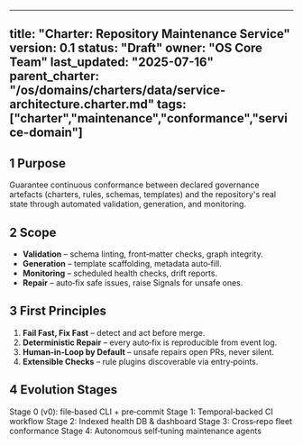 
---
title: "Charter: Repository Maintenance Service"
version: 0.1
status: "Draft"
owner: "OS Core Team"
last_updated: "2025-07-16"
parent_charter: "/os/domains/charters/data/service-architecture.charter.md"
tags: ["charter","maintenance","conformance","service-domain"]
---

## 1 Purpose
Guarantee continuous conformance between declared governance artefacts (charters, rules, schemas, templates) and the repository's real state through automated validation, generation, and monitoring.

## 2 Scope
* **Validation** – schema linting, front‑matter checks, graph integrity.
* **Generation** – template scaffolding, metadata auto‑fill.
* **Monitoring** – scheduled health checks, drift reports.
* **Repair** – auto‑fix safe issues, raise Signals for unsafe ones.

## 3 First Principles
1. **Fail Fast, Fix Fast** – detect and act before merge.
2. **Deterministic Repair** – every auto‑fix is reproducible from event log.
3. **Human‑in‑Loop by Default** – unsafe repairs open PRs, never silent.
4. **Extensible Checks** – rule plugins discoverable via entry‑points.

## 4 Evolution Stages
Stage 0 (v0): file‑based CLI + pre‑commit
Stage 1: Temporal‑backed CI workflow
Stage 2: Indexed health DB & dashboard
Stage 3: Cross‑repo fleet conformance
Stage 4: Autonomous self‑tuning maintenance agents
